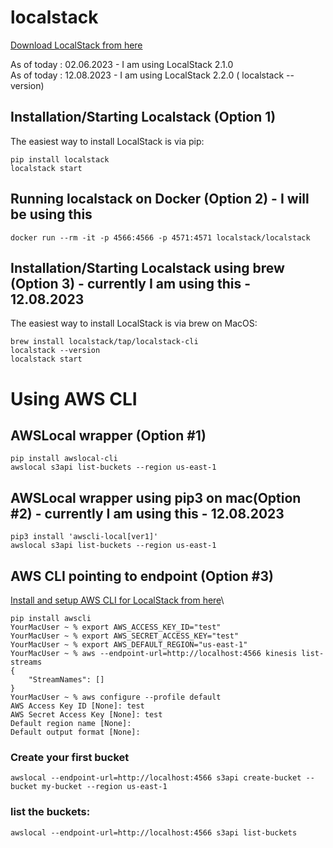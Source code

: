 # localstack


[Download LocalStack from here]([https://link-url-here.org](https://github.com/localstack/localstack))

As of today : 02.06.2023 - I am using LocalStack 2.1.0\
As of today : 12.08.2023 - I am using LocalStack 2.2.0 ( localstack --version)

## Installation/Starting Localstack (Option 1)
The easiest way to install LocalStack is via pip:

```pip install localstack```\
```localstack start```

## Running localstack on Docker (Option 2) - I will be using this
```docker run --rm -it -p 4566:4566 -p 4571:4571 localstack/localstack```

## Installation/Starting Localstack using brew (Option 3) - currently I am using this - 12.08.2023
The easiest way to install LocalStack is via brew on MacOS:

```brew install localstack/tap/localstack-cli```\
```localstack --version```\
```localstack start```


# Using AWS CLI
## AWSLocal wrapper (Option #1)
```pip install awslocal-cli```\
```awslocal s3api list-buckets --region us-east-1```

## AWSLocal wrapper using pip3 on mac(Option #2) - currently I am using this - 12.08.2023
```pip3 install 'awscli-local[ver1]'```\
```awslocal s3api list-buckets --region us-east-1```

## AWS CLI pointing to endpoint (Option #3)
[Install and setup AWS CLI for LocalStack from here](https://docs.localstack.cloud/user-guide/integrations/aws-cli/)\

```
pip install awscli
YourMacUser ~ % export AWS_ACCESS_KEY_ID="test"
YourMacUser ~ % export AWS_SECRET_ACCESS_KEY="test"
YourMacUser ~ % export AWS_DEFAULT_REGION="us-east-1"
YourMacUser ~ % aws --endpoint-url=http://localhost:4566 kinesis list-streams
{
    "StreamNames": []
}
YourMacUser ~ % aws configure --profile default
AWS Access Key ID [None]: test
AWS Secret Access Key [None]: test
Default region name [None]: 
Default output format [None]: 

```

### Create your first bucket
```awslocal --endpoint-url=http://localhost:4566 s3api create-bucket --bucket my-bucket --region us-east-1```

### list the buckets:
```awslocal --endpoint-url=http://localhost:4566 s3api list-buckets```
